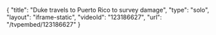 {
    "title": "Duke travels to Puerto Rico to survey damage",
    "type": "solo",
    "layout": "iframe-static",
    "videoId": "123186627",
    "url": "\/tvpembed\/123186627"
}